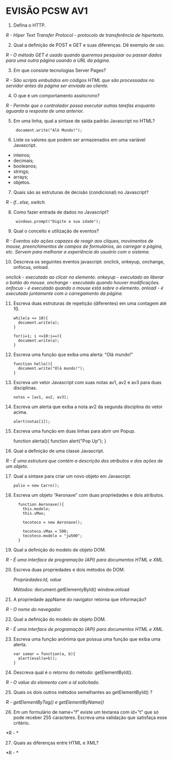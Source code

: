 EVISÃO PCSW AV1
===========

1. Defina o HTTP.

  *R - Hiper Text Transfer Protocol - protocolo de transferência de hipertexto.*

2. Qual a definição de POST e GET e suas diferenças. Dê exemplo de uso.

  *R - O método GET é usado quando queremos pesquisar ou passar dados para uma outra página usando a URL da página.*

3. Em que consiste tecnologias Server Pages?

  *R - São scripts embutidos em códigos HTML que são processados no servidor antes da página ser enviada ao cliente.*

4. O que é um comportamento assíncrono?

  *R - Permite que o controlador possa executar outras tarefas enquanto aguarda a resposta de uma anterior.*

5. Em uma linha, qual a sintaxe de saída padrão Javascript no HTML?

        document.write("Alô Mundo!");

6. Liste os valores que podem ser armazenados em uma variável Javascript.

  * inteiros;
  * decimais;
  * booleanos;
  * strings;
  * arrays;
  * objetos.

7. Quais são as estruturas de decisão (condicional) no Javascript?

  *R - if...else, switch.*

8. Como fazer entrada de dados no Javascript?

        windows.prompt("Digite a sua idade");

9. Qual o conceito e utilização de eventos?

  *R - Eventos são ações capazes de reagir aos cliques, movimentos de mouse, preenchimentos de campos de formulários, ao carregar a página, etc. Servem para melhorar a experiência do usuário com o sistema.*

10. Descreva os seguintes eventos javascript: onclick, onkeyup, onchange, onfocus, onload.

  *onclick - executado ao clicar no elemento.*
  *onkeyup - executado ao liberar o botão do mouse.*
  *onchange - executado quando houver modificações.*
  *onfocus - é executado quando o mouse está sobre o elemento.*
  *onload - é executado juntamente com o carregamento da página.*

11. Escreva duas estruturas de repetição (diferentes) em uma contagem até 10.

        while(a <= 10){
          document.write(a);
        }

        for(i=1; i <=10:i==){
          document.write(a);
        }

12. Escreva uma função que exiba uma alerta: “Olá mundo!”

        function hello(){
          document.write("Olá mundo!");
        }

13. Escreva um vetor Javascript com suas notas av1, av2 e av3 para duas disciplinas.

        notas = [av1, av2, av3];

14. Escreva um alerta que exiba a nota av2 da segunda disciplina do vetor acima.

        alert(notas[1]);

15. Escreva uma função em duas linhas para abrir um Popup.

      function alerta(){
        function alert("Pop Up");
      }

16. Qual a definição de uma classe Javascript.

  *R - É uma estrutura que contém a descrição dos atributos e das ações de um objeto.*

17. Qual a sintaxe para criar um novo objeto em Javascript.

        palio = new Carro();

18. Escreva um objeto “Aeronave” com duas propriedades e dois atributos.

          function Aeronave(){
            this.modelo;
            this.vMax;

            tecoteco = new Aeronave();

            tecoteco.vMax = 500;
            tecoteco.modelo = "jw500";
          }

19. Qual a definição do modelo de objeto DOM.

  *R - É uma interface de programação (API) para documentos HTML e XML.*

20. Escreva duas propriedades e dois métodos do DOM.

    *Propriedades:Id, value*

    *Métodos:*
        document.getElementyById()
        window.onload

21. A propriedade appName do navigator retorna que informação?

  *R - O nome do navegador.*

22. Qual a definição do modelo de objeto DOM.

  *R - É uma interface de programação (API) para documentos HTML e XML.*

23. Escreva uma função anônima que possua uma função que exiba uma alerta.

        var somar = function(a, b){
          alert(eval(a+b));
        }

24. Descreva qual é o retorno do método: getElementById().

  *R - O value do elemento com o id solicitado.*

25. Quais os dois outros métodos semelhantes ao getElementById() ?

  *R - getElementByTag() e getElementByName()*

26. Em um formulário de name=”f” existe um textarea com id=”t” que só pode receber 255 caracteres. Escreva uma validação que satisfaça esse critério.

  *R - *

27. Quais as diferenças entre HTML e XML?

  *R - *
